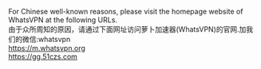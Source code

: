 For Chinese well-known reasons, please visit the homepage website of WhatsVPN at the following URLs.<br>
由于众所周知的原因，请通过下面网址访问萝卜加速器(WhatsVPN)的官网.加我们的微信:whatsvpn<br>
https://m.whatsvpn.org<br>
https://gg.51czs.com<br>
